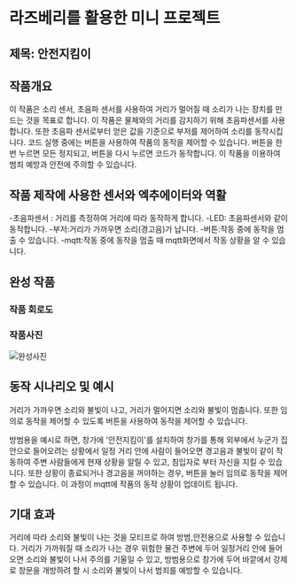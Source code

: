 # 라즈베리를 활용한 미니 프로젝트

## 제목: 안전지킴이

## 작품개요
이 작품은 소리 센서, 초음파 센서를 사용하여 거리가 멀어질 때 소리가 나는 장치를 만드는 것을 목표로 합니다. 
이 작품은 물체와의 거리를 감지하기 위해 초음파센서를 사용합니다. 또한 초음파 센서로부터 얻은 값을 기준으로 부저를 제어하여 소리를 동작시킵니다.
코드 실행 중에는 버튼을 사용하여 작품의 동작을 제어할 수 있습니다. 버튼을 한 번 누르면 모든 정지되고, 버튼을 다시 누르면 코드가 동작합니다.
이 작품을 이용하여 범죄 예방과 안전에 주의할 수 있습니다.

## 작품 제작에 사용한 센서와 엑추에이터와 역활
-초음파센서 : 거리를 측정하여 거리에 따라 동작하게 합니다.
-LED: 초음파센서와 같이 동작합니다.
-부저:거리가 가까우면 소리(경고음)가 납니다.
-버튼:작동 중에 동작을 멈출 수 있습니다.
-mqtt:작동 중에 동작을 멈출 때 mqtt화면에서 작동 상황을 알 수 있습니다.
## 완성 작품

### 작품 회로도

### 작품사진


![완성사진](https://github.com/hsy0125/safe/assets/131340824/0ae14b36-6f34-4f76-9407-0bccb321add0)

## 동작 시나리오 및 예시
거리가 가까우면 소리와 불빛이 나고, 거리가 멀어지면 소리와 불빛이 멈춥니다.
또한 임의로 동작을 제어할 수 있도록 버튼을 사용하여 동작을 제어할 수 있습니다.

방범용을 예시로 하면, 창가에 '안전지킴이'를 설치하여 창가를 통해 외부에서 누군가 집안으로 들어오려는 상황에서 일정 거리 안에 사람이 들어오면 
경고음과 불빛이 같이 작동하여 주변 사람들에게 현재 상황을 알릴 수 있고, 침입자로 부터 자신을 지킬 수 있습니다.
또한 상황이 종료되거나 경고음을 꺼야하는 경우, 버튼을 눌러 임의로 동작을 제어할 수 있습니다. 이 과정이 mqtt에 작품의 동작 상황이 업데이트 됩니다.
## 기대 효과
거리에 따라 소리와 불빛이 나는 것을 모티프로 하여 방범,안전용으로 사용할 수 있습니다. 
거리가 가까워질 때 소리가 나는 경우 위험한 물건 주변에 두어 일정거리 안에 들어오면 소리와 불빛이 나서 주의를 기울일 수 있고,
방범용으로 창가에 두어 바깥에서 강제로 창문을 개방하려 할 시 소리와 불빛이 나서 범죄를 예방할 수 있습니다.
